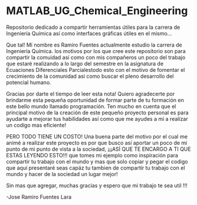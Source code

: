 # MATLAB_UG_Chemical_Engineering

Repositorio dedicado a compartir herramientas útiles para la carrera de Ingeniería Química
así como interfaces gráficas útiles en el mismo...

Que tal! Mi nombre es Ramiro Fuentes actualmente estudio la carrera de Ingeniería Química.
los motivos por los que cree este repositorio son para compartir la comuidad así como con mis compañeros un poco del trabajo
que estaré realizando a lo largo del semestre en la asignatura de Ecuaciones Diferenciales Parcialestodo esto con el motivo
de fomentar el crecimiento de la comunidad así como buscar el pleno desarrollo del potencial humano.

Gracias por darte el tiempo de leer esta nota!
Quiero agradecerte por brindarme esta pequeña oportunidad de formar parte de tu formación en este bello mundo llamado
programación. Ten mucho en cuenta que el principal motivo de la creación de este pequeño proyecto personal es para ayudarte a
mejorar tus habilidades así como que me ayudes a mi a realizar un codigo mas eficiente!

PERO TODO TIENE UN COSTO!
Una buena parte del motivo por el cual me animé a realizar este proyecto es por que busco así aportar un poco de mi punto de
mi punto de vista a la sociedad, ¡¡¡ASÍ QUE TE ENCARGO A TI QUE ESTAS LEYENDO ESTO!!! que tomes mi ejemplo como inspiración
para compartir tu trabajo con el mundo y mas que solo copiar y pegar el codigo que aquí presentaré seas capáz tu tambien de
compartir tu trabajo con el mundo y hacer de la sociedad un lugar mejor!

Sin mas que agregar, muchas gracias y espero que mi trabajo te sea util !!!

-Jose Ramiro Fuentes Lara

